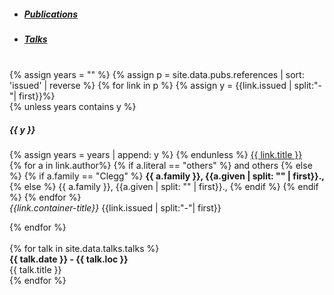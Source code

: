 <div class="container">
    <ul class="nav nav-tabs" id="myTab">
        <li class="nav-item">
            <a href="#publications" class="nav-link active" data-bs-toggle="tab">
              <h5>Publications</h5>
            </a>
        </li>
        <li class="nav-item">
            <a href="#talks" class="nav-link" data-bs-toggle="tab">
            <h5>Talks</h5>
            </a>
        </li>
    </ul>

  <div class="tab-content">
    <div class="tab-pane fade show active" id="publications">
      <br>
      {% assign years = "" %}      
        {% assign p = site.data.pubs.references | sort: 'issued' | reverse %}
        {% for link in p %}
        {% assign y = {{link.issued | split:"-"| first}}%}
          <div class="row" style="padding-bottom: 1em">
            <div class="col">
            {% unless years contains y %}
              <h5>{{ y }}</h5>
              {% assign years = years | append: y %}  
            {% endunless %}
              <a href="{{ link.doi }}"> {{ link.title }} </a> <br>
              {% for a in link.author%}
                {% if a.literal == "others" %}
                and others
                {% else %}
                  {% if a.family == "Clegg" %}
                  <b> {{ a.family }}, {{a.given | split: "" | first}}., </b>
                  {% else %}
                    {{ a.family }}, {{a.given | split: "" | first}}.,
                  {% endif %}
                {% endif %}
              {% endfor %} 
              <br>
              <em>{{link.container-title}}</em> {{link.issued | split:"-"| first}}
            </div>
          </div>
        {% endfor %}
      </div>
    <div class="tab-pane fade" id="talks">
    <br>
    {% for talk in site.data.talks.talks %}
    <div class = "pb-3">
      <b>{{ talk.date }} - {{ talk.loc }}</b> 
      <br>
      {{ talk.title }} 
    </div>
    {% endfor %}
    </div>
  </div>
  
</div>
